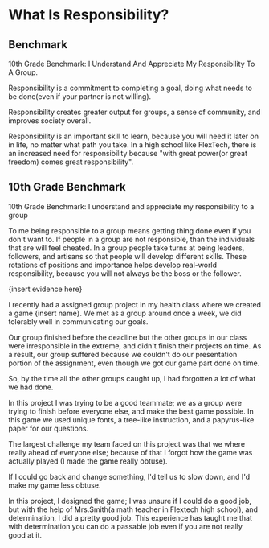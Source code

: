 What Is Responsibility?
===

Benchmark
-----------

10th Grade Benchmark: I Understand And Appreciate My Responsibility To A Group.

Responsibility is a commitment to completing a goal, doing what needs to be
done(even if your partner is not willing).

Responsibility creates greater output for groups, a sense of community, and
improves society overall.

Responsibility is an important skill to learn, because you will need it later on
in life, no matter what path you take. In a high school like FlexTech, there
is an increased need for responsibility because "with great power(or great
freedom) comes great responsibility". 

10th Grade Benchmark
--------------------

10th Grade Benchmark: I understand and appreciate my responsibility to a group

To me being responsible to a group means getting thing done even if you don't
want to.  If people in a group are not responsible, than the individuals that
are will feel cheated.  In a group people take turns at being leaders,
followers, and artisans so that people will develop different skills.  These
rotations of positions and importance helps develop real-world responsibility,
because you will not always be the boss or the follower. 

{insert evidence here}

I recently had a assigned group project in my health class where we created
a game {insert name}. We met as a group around once a week, we did
tolerably well in communicating our goals. 

Our group finished before the deadline but the other groups in our class were
irresponsible in the extreme, and didn't finish their projects on time.  As
a result, our group suffered because we couldn't do our presentation portion of
the assignment, even though we got our game part done on time. 

So, by the time all the other groups caught up, I had forgotten a lot of what
we had done. 

In this project I was trying to be a good teammate; we as a group were trying
to finish before everyone else, and make the best game possible. In this game
we used unique fonts, a tree-like instruction, and a papyrus-like
paper for our questions.

The largest challenge my team faced on this project was that we where really
ahead of everyone else; because of that I forgot how the game was actually
played (I made the game really obtuse).

If I could go back and change something, I'd tell us to slow down, and I'd make
my game less obtuse.

In this project, I designed the game; I was unsure if I could do a good job,
but with the help of Mrs.Smith(a math teacher in Flextech high school), and
determination, I did a pretty good job. This experience has taught me that with
determination you can do a passable job even if you are not really good at it.

